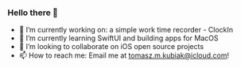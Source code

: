 ### Hello there 👋

- 🔭 I’m currently working on: a simple work time recorder - ClockIn
- 🌱 I’m currently learning SwiftUI and building apps for MacOS
- 👯 I’m looking to collaborate on iOS open source projects 
- 📫 How to reach me: Email me at tomasz.m.kubiak@icloud.com! 
